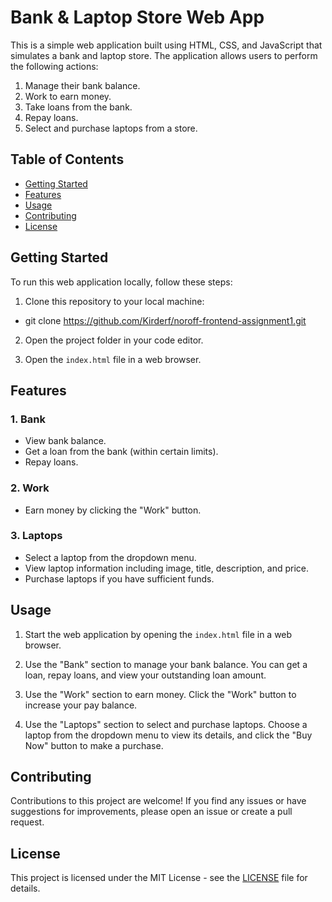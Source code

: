 # Bank & Laptop Store Web App

This is a simple web application built using HTML, CSS, and JavaScript that simulates a bank and laptop store. The application allows users to perform the following actions:

1. Manage their bank balance.
2. Work to earn money.
3. Take loans from the bank.
4. Repay loans.
5. Select and purchase laptops from a store.

## Table of Contents

- [Getting Started](#getting-started)
- [Features](#features)
- [Usage](#usage)
- [Contributing](#contributing)
- [License](#license)

## Getting Started

To run this web application locally, follow these steps:

1. Clone this repository to your local machine:

- git clone https://github.com/Kirderf/noroff-frontend-assignment1.git

2. Open the project folder in your code editor.

3. Open the `index.html` file in a web browser.

## Features

### 1. Bank

- View bank balance.
- Get a loan from the bank (within certain limits).
- Repay loans.

### 2. Work

- Earn money by clicking the "Work" button.

### 3. Laptops

- Select a laptop from the dropdown menu.
- View laptop information including image, title, description, and price.
- Purchase laptops if you have sufficient funds.

## Usage

1. Start the web application by opening the `index.html` file in a web browser.

2. Use the "Bank" section to manage your bank balance. You can get a loan, repay loans, and view your outstanding loan amount.

3. Use the "Work" section to earn money. Click the "Work" button to increase your pay balance.

4. Use the "Laptops" section to select and purchase laptops. Choose a laptop from the dropdown menu to view its details, and click the "Buy Now" button to make a purchase.

## Contributing

Contributions to this project are welcome! If you find any issues or have suggestions for improvements, please open an issue or create a pull request.

## License

This project is licensed under the MIT License - see the [LICENSE](LICENSE) file for details.
